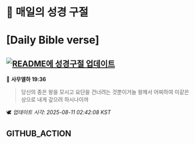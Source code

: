 # 🙏 매일의 성경 구절
# [Daily Bible verse]
## [![README에 성경구절 업데이트](https://github.com/DONGSUKA/first_test/actions/workflows/update-readme-bible.yml/badge.svg)](https://github.com/DONGSUKA/first_test/actions/workflows/update-readme-bible.yml)
<!-- START_BIBLE_VERSE -->
📖 **사무엘하 19:36**
> 당신의 종은 왕을 모시고 요단을 건너려는 것뿐이거늘 왕께서 어찌하여 이같은 상으로 내게 갚으려 하시나이까

🕊️ _업데이트 시각: 2025-08-11 02:42:08 KST_
  <!-- END_BIBLE_VERSE -->
## GITHUB_ACTION
